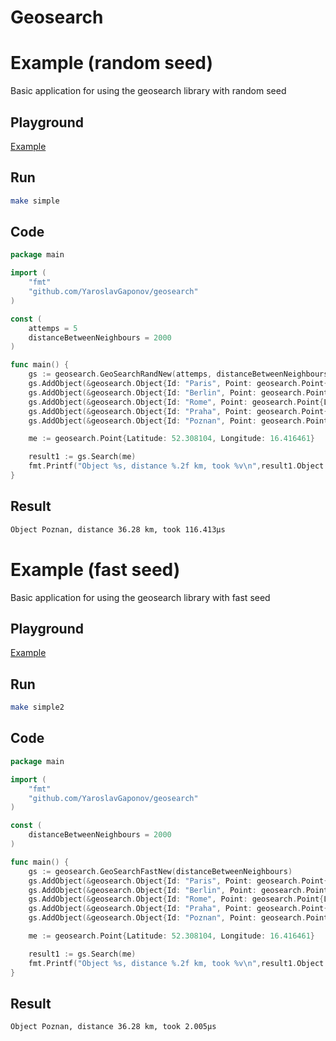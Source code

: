 Geosearch
=====


# Example (random seed)

Basic application for using the geosearch library with random seed

## Playground

[Example](https://go.dev/play/p/rnrD9uTs-W7)

## Run

```sh
make simple
```

## Code

```go
package main

import (
	"fmt"
	"github.com/YaroslavGaponov/geosearch"
)

const (
	attemps = 5
	distanceBetweenNeighbours = 2000
)

func main() {
	gs := geosearch.GeoSearchRandNew(attemps, distanceBetweenNeighbours)
	gs.AddObject(&geosearch.Object{Id: "Paris", Point: geosearch.Point{Latitude: 48.858374, Longitude: 2.336046}})
	gs.AddObject(&geosearch.Object{Id: "Berlin", Point: geosearch.Point{Latitude: 52.518430, Longitude: 13.370478}})
	gs.AddObject(&geosearch.Object{Id: "Rome", Point: geosearch.Point{Latitude: 41.898199, Longitude: 12.511268}})
	gs.AddObject(&geosearch.Object{Id: "Praha", Point: geosearch.Point{Latitude: 50.092603, Longitude: 14.444329}})
	gs.AddObject(&geosearch.Object{Id: "Poznan", Point: geosearch.Point{Latitude: 52.426060, Longitude: 16.914685}})

	me := geosearch.Point{Latitude: 52.308104, Longitude: 16.416461}

	result1 := gs.Search(me)
	fmt.Printf("Object %s, distance %.2f km, took %v\n",result1.Object.Id, result1.Distance, result1.Took)
}

```

## Result

```sh
Object Poznan, distance 36.28 km, took 116.413µs
```


# Example (fast seed)

Basic application for using the geosearch library with fast seed

## Playground

[Example](https://go.dev/play/p/UanpJoaGL4b)

## Run

```sh
make simple2
```

## Code

```go
package main

import (
	"fmt"
	"github.com/YaroslavGaponov/geosearch"
)

const (
	distanceBetweenNeighbours = 2000
)

func main() {
	gs := geosearch.GeoSearchFastNew(distanceBetweenNeighbours)
	gs.AddObject(&geosearch.Object{Id: "Paris", Point: geosearch.Point{Latitude: 48.858374, Longitude: 2.336046}})
	gs.AddObject(&geosearch.Object{Id: "Berlin", Point: geosearch.Point{Latitude: 52.518430, Longitude: 13.370478}})
	gs.AddObject(&geosearch.Object{Id: "Rome", Point: geosearch.Point{Latitude: 41.898199, Longitude: 12.511268}})
	gs.AddObject(&geosearch.Object{Id: "Praha", Point: geosearch.Point{Latitude: 50.092603, Longitude: 14.444329}})
	gs.AddObject(&geosearch.Object{Id: "Poznan", Point: geosearch.Point{Latitude: 52.426060, Longitude: 16.914685}})

	me := geosearch.Point{Latitude: 52.308104, Longitude: 16.416461}

	result1 := gs.Search(me)
	fmt.Printf("Object %s, distance %.2f km, took %v\n",result1.Object.Id, result1.Distance, result1.Took)
}
```

## Result

```sh
Object Poznan, distance 36.28 km, took 2.005µs
```
